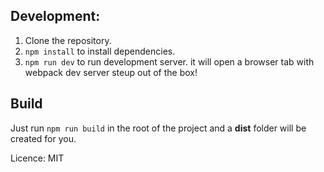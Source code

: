 ## Development:

1. Clone the repository.
2. `npm install` to install dependencies.
3. `npm run dev` to run development server. it will open a browser tab with webpack dev server steup out of the box!

## Build

Just run `npm run build` in the root of the project and a __dist__ folder will be created for you.

Licence: MIT